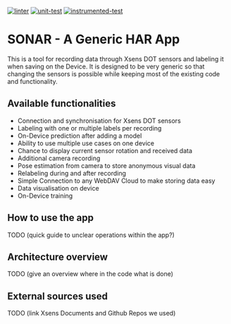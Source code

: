 [![linter](https://github.com/Sensors-in-Paradise/android-native-xsens/actions/workflows/linter.yml/badge.svg)](https://github.com/Sensors-in-Paradise/android-native-xsens/actions/workflows/linter.yml)
[![unit-test](https://github.com/Sensors-in-Paradise/android-native-xsens/actions/workflows/unit-test.yml/badge.svg)](https://github.com/Sensors-in-Paradise/android-native-xsens/actions/workflows/unit-test.yml)
[![instrumented-test](https://github.com/Sensors-in-Paradise/android-native-xsens/actions/workflows/instrumented-test.yml/badge.svg)](https://github.com/Sensors-in-Paradise/android-native-xsens/actions/workflows/instrumented-test.yml)

# SONAR - A Generic HAR App

This is a tool for recording data through Xsens DOT sensors and labeling it when saving on the Device. It is designed to be very generic so that changing the sensors is possible while keeping most of the existing code and functionality. 

## Available functionalities

- Connection and synchronisation for Xsens DOT sensors
- Labeling with one or multiple labels per recording
- On-Device prediction after adding a model
- Ability to use multiple use cases on one device
- Chance to display current sensor rotation and received data
- Additional camera recording
- Pose estimation from camera to store anonymous visual data
- Relabeling during and after recording
- Simple Connection to any WebDAV Cloud to make storing data easy
- Data visualisation on device
- On-Device training

## How to use the app

TODO (quick guide to unclear operations within the app?)

## Architecture overview

TODO (give an overview where in the code what is done)

## External sources used

TODO (link Xsens Documents and Github Repos we used)
